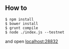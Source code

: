 How to
------

    $ npm install
    $ bower install
    $ grunt compile
    $ node ./index.js --testnet

and open [localhost:28832](http://localhost:28832/)
